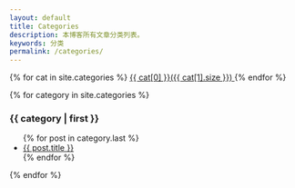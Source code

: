 ```yaml
---
layout: default
title: Categories
description: 本博客所有文章分类列表。
keywords: 分类
permalink: /categories/
---
```


<div class='tag_cloud'>
    {% for cat in site.categories %} 
    <a href="#{{ cat[0] }}" title="{{ cat[0] }}" rel="{{ cat[1].size }}">{{ cat[0] }}({{ cat[1].size }}) </a>
    {% endfor %}
</div>

{% for category in site.categories %}
    <h3>{{ category | first }}</h3>
    <ul id="{{ category[0] }}">
        {% for post in category.last %}
            <li><a href="{{ post.url }}">{{ post.title }}</a></li>
        {% endfor %}
    </ul>
{% endfor %}
